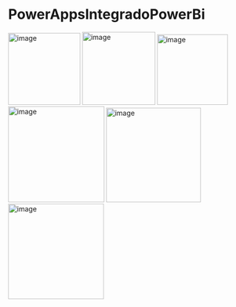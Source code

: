 # PowerAppsIntegradoPowerBi


<img width="147" alt="image" src="https://github.com/Pantercode/PowerAppsIntegradoPowerBi/assets/93291880/4d4c3044-6b54-4935-80de-c8c978043692">
<img width="149" alt="image" src="https://github.com/Pantercode/PowerAppsIntegradoPowerBi/assets/93291880/fc3deff1-f365-46e1-bd7e-5a4167396324">
<img width="144" alt="image" src="https://github.com/Pantercode/PowerAppsIntegradoPowerBi/assets/93291880/5a3209ca-dbf7-44a0-bc47-0e747d0022e0">
<img width="196" alt="image" src="https://github.com/Pantercode/PowerAppsIntegradoPowerBi/assets/93291880/55b9c5bd-f51e-49ee-b9bc-b42847958088">
<img width="193" alt="image" src="https://github.com/Pantercode/PowerAppsIntegradoPowerBi/assets/93291880/9056737b-afbf-48bb-9275-02dfffd68b72">
<img width="195" alt="image" src="https://github.com/Pantercode/PowerAppsIntegradoPowerBi/assets/93291880/36736831-ceda-4030-a3d1-020698d34425">
